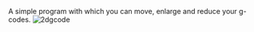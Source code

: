 A simple program with which you can move, enlarge and reduce your g-codes.
![2dgcode](https://github.com/user-attachments/assets/7654e196-c13f-49b6-8899-bdf2c0b07ca3)
